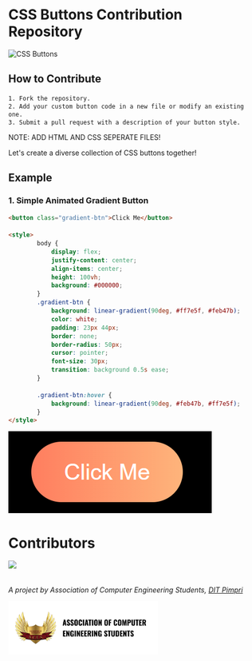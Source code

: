 
# CSS Buttons Contribution Repository

![CSS Buttons](https://img.shields.io/badge/View%20Buttons-websiteforbuttons-8A2BE2)

## How to Contribute
    1. Fork the repository.
    2. Add your custom button code in a new file or modify an existing one.
    3. Submit a pull request with a description of your button style.
    
NOTE: ADD HTML AND CSS SEPERATE FILES!

Let's create a diverse collection of CSS buttons together!

## Example

### 1. Simple Animated Gradient Button
```html
<button class="gradient-btn">Click Me</button>

<style>
        body {
            display: flex;
            justify-content: center;
            align-items: center;
            height: 100vh;
            background: #000000;
        }
        .gradient-btn {
            background: linear-gradient(90deg, #ff7e5f, #feb47b);
            color: white;
            padding: 23px 44px;
            border: none;
            border-radius: 50px;
            cursor: pointer;
            font-size: 30px;
            transition: background 0.5s ease;
        }

        .gradient-btn:hover {
            background: linear-gradient(90deg, #feb47b, #ff7e5f);
        }
</style>
```
<img src="static/example.png" alt="Button Example">

# Contributors

<a href="https://github.com/acesdit/css-buttons/graphs/contributors">
  <img src="https://contrib.rocks/image?repo=acesdit/css-buttons" />
</a>


\
_A project by Association of Computer Engineering Students, [DIT Pimpri](https://engg.dypvp.edu.in/)_

<img src="static/aces-badge.png" alt="aces logo" width="300">

